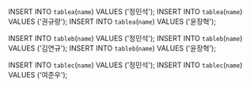 INSERT INTO `tablea`(`name`) VALUES ('정민석');
INSERT INTO `tablea`(`name`) VALUES ('권규량');
INSERT INTO `tablea`(`name`) VALUES ('윤장혁');

INSERT INTO `tableb`(`name`) VALUES ('정민석');
INSERT INTO `tableb`(`name`) VALUES ('김연규');
INSERT INTO `tableb`(`name`) VALUES ('윤장혁');

INSERT INTO `tablec`(`name`) VALUES ('정민석');
INSERT INTO `tablec`(`name`) VALUES ('여준우');